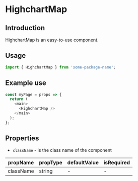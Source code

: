 # HighchartMap

<!-- STORY -->

## Introduction

HighchartMap is an easy-to-use component.

## Usage

```javascript
import { HighchartMap } from 'some-package-name';
```

## Example use

```javascript
const myPage = props => {
  return (
    <main>
      <HighchartMap />
    </main>
  );
};
```

## Properties

- `className` - is the class name of the component

| propName  | propType | defaultValue | isRequired |
| --------- | -------- | ------------ | ---------- |
| className | string   | -            | -          |
